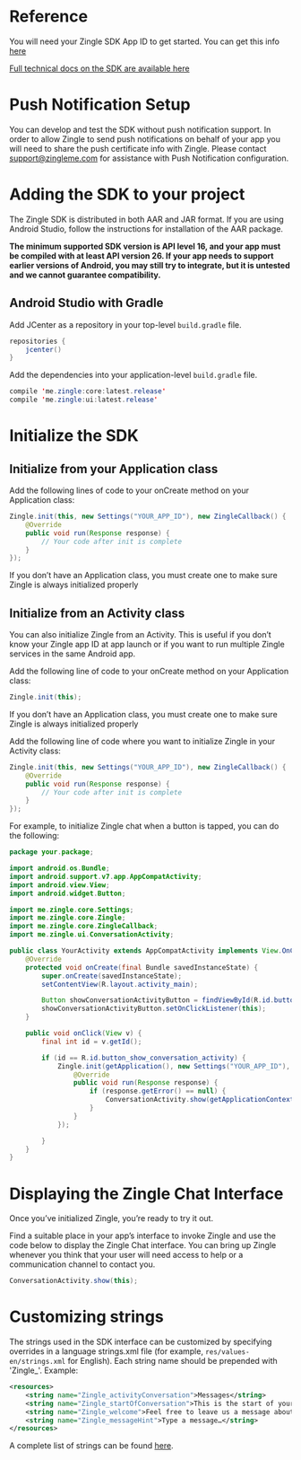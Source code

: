 # Reference

You will need your Zingle SDK App ID to get started.  You can get this info [here](https://app.zingle.me/service/default/settings/channels/chat)

[Full technical docs on the SDK are available here](https://zingle.github.io/zingle-chat-android/)

# Push Notification Setup
You can develop and test the SDK without push notification support.  In order to allow Zingle to send push notifications on behalf of your app you will need to share the push certificate info with Zingle.  Please contact support@zingleme.com for assistance with Push Notification configuration.

# Adding the SDK to your project
The Zingle SDK is distributed in both AAR and JAR format. If you are using Android Studio, follow the instructions for installation of the AAR package.

**The minimum supported SDK version is API level 16, and your app must be compiled with at least API version 26. If your app needs to support earlier versions of Android, you may still try to integrate, but it is untested and we cannot guarantee compatibility.**

## Android Studio with Gradle
Add JCenter as a repository in your top-level `build.gradle` file.

```java
repositories {
    jcenter()
}
```

Add the dependencies into your application-level `build.gradle` file.

```java
compile 'me.zingle:core:latest.release'
compile 'me.zingle:ui:latest.release'
```

# Initialize the SDK

## Initialize from your Application class
Add the following lines of code to your onCreate method on your Application class:

```java
Zingle.init(this, new Settings("YOUR_APP_ID"), new ZingleCallback() {
    @Override
    public void run(Response response) {
        // Your code after init is complete
    }
});
```
If you don’t have an Application class, you must create one to make sure Zingle is always initialized properly

## Initialize from an Activity class
You can also initialize Zingle from an Activity. This is useful if you don’t know your Zingle app ID at app launch or if you want to run multiple Zingle services in the same Android app.

Add the following line of code to your onCreate method on your Application class:
```java
Zingle.init(this);
```
If you don’t have an Application class, you must create one to make sure Zingle is always initialized properly

Add the following line of code where you want to initialize Zingle in your Activity class:
```java
Zingle.init(this, new Settings("YOUR_APP_ID"), new ZingleCallback() {
    @Override
    public void run(Response response) {
        // Your code after init is complete
    }
});
```

For example, to initialize Zingle chat when a button is tapped, you can do the following:
```java
package your.package;

import android.os.Bundle;
import android.support.v7.app.AppCompatActivity;
import android.view.View;
import android.widget.Button;

import me.zingle.core.Settings;
import me.zingle.core.Zingle;
import me.zingle.core.ZingleCallback;
import me.zingle.ui.ConversationActivity;

public class YourActivity extends AppCompatActivity implements View.OnClickListener {
    @Override
    protected void onCreate(final Bundle savedInstanceState) {
        super.onCreate(savedInstanceState);
        setContentView(R.layout.activity_main);

        Button showConversationActivityButton = findViewById(R.id.button_show_conversation_activity);
        showConversationActivityButton.setOnClickListener(this);
    }

    public void onClick(View v) {
        final int id = v.getId();

        if (id == R.id.button_show_conversation_activity) {
            Zingle.init(getApplication(), new Settings("YOUR_APP_ID"), new ZingleCallback() {
                @Override
                public void run(Response response) {
                    if (response.getError() == null) {
                        ConversationActivity.show(getApplicationContext());
                    }
                }
            });

        }
    }
}
```

# Displaying the Zingle Chat Interface
Once you’ve initialized Zingle, you’re ready to try it out.

Find a suitable place in your app’s interface to invoke Zingle and use the code below to display the Zingle Chat interface. You can bring up Zingle whenever you think that your user will need access to help or a communication channel to contact you.
```java
ConversationActivity.show(this);
```

# Customizing strings
The strings used in the SDK interface can be customized by specifying overrides in a language strings.xml file (for example, ```res/values-en/strings.xml``` for English).  Each string name should be prepended with 'Zingle_'.  Example:

```xml
<resources>
    <string name="Zingle_activityConversation">Messages</string>
    <string name="Zingle_startOfConversation">This is the start of your conversation with the team.</string>
    <string name="Zingle_welcome">Feel free to leave us a message about anything that\'s on your mind.</string>
    <string name="Zingle_messageHint">Type a message…</string>
</resources>
```
A complete list of strings can be found [here](https://github.com/Zingle/web-chat#individual-functions).
